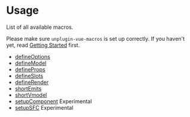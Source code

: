 # Usage

List of all available macros.

Please make sure `unplugin-vue-macros` is set up correctly. If you haven't yet, read [Getting Started](/guide/getting-started) first.

- [defineOptions](/macros/define-options)
- [defineModel](/macros/define-model)
- [defineProps](/macros/define-props)
- [defineSlots](/macros/define-slots)
- [defineRender](/macros/define-render)
- [shortEmits](/macros/short-emits)
- [shortVmodel](/macros/short-vmodel)
- [setupComponent](/macros/setup-component) <WarnBadge>Experimental</WarnBadge>
- [setupSFC](/macros/setup-sfc) <WarnBadge>Experimental</WarnBadge>
